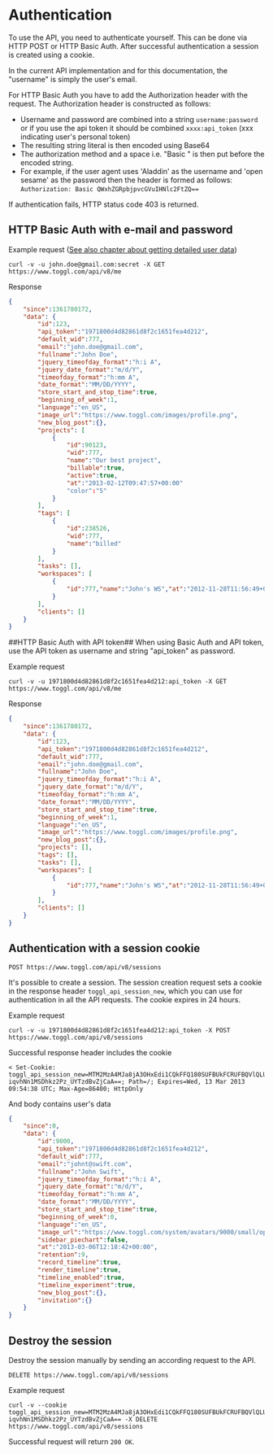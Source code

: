 Authentication
==========

To use the API, you need to authenticate yourself. This can be done via HTTP POST or HTTP Basic Auth. After successful authentication a session is created using a cookie.

In the current API implementation and for this documentation, the "username" is simply the user's email.

For HTTP Basic Auth you have to add the Authorization header with the request. The Authorization header is constructed as follows:
* Username and password are combined into a string `username:password` or if you use the api token it should be combined `xxxx:api_token` (xxx indicating user's personal token)
* The resulting string literal is then encoded using Base64
* The authorization method and a space i.e. "Basic " is then put before the encoded string.
* For example, if the user agent uses 'Aladdin' as the username and 'open sesame' as the password then the header is formed as follows: `Authorization: Basic QWxhZGRpbjpvcGVuIHNlc2FtZQ==`

If authentication fails, HTTP status code 403 is returned.

## HTTP Basic Auth with e-mail and password ##

Example request ([See also chapter about getting detailed user data](users.md))
```shell
curl -v -u john.doe@gmail.com:secret -X GET https://www.toggl.com/api/v8/me

```

Response
```json
{
	"since":1361780172,
	"data": {
		"id":123,
		"api_token":"1971800d4d82861d8f2c1651fea4d212",
		"default_wid":777,
		"email":"john.doe@gmail.com",
		"fullname":"John Doe",
		"jquery_timeofday_format":"h:i A",
		"jquery_date_format":"m/d/Y",
		"timeofday_format":"h:mm A",
		"date_format":"MM/DD/YYYY",
		"store_start_and_stop_time":true,
		"beginning_of_week":1,
		"language":"en_US",
		"image_url":"https://www.toggl.com/images/profile.png",
		"new_blog_post":{},
		"projects": [
			{
				"id":90123,
				"wid":777,
				"name":"Our best project",
				"billable":true,
				"active":true,
				"at":"2013-02-12T09:47:57+00:00"
				"color":"5"
			}
		],
		"tags": [
			{
				"id":238526,
				"wid":777,
				"name":"billed"
			}
		],
		"tasks": [],
		"workspaces": [
			{
				"id":777,"name":"John's WS","at":"2012-11-28T11:56:49+00:00"
			}
		],
		"clients": []
	}
}

```

##HTTP Basic Auth with API token##
When using Basic Auth and API token, use the API token as username and string "api_token" as password.

Example request
```shell
curl -v -u 1971800d4d82861d8f2c1651fea4d212:api_token -X GET https://www.toggl.com/api/v8/me
```

Response
```json
{
	"since":1361780172,
	"data": {
		"id":123,
		"api_token":"1971800d4d82861d8f2c1651fea4d212",
		"default_wid":777,
		"email":"john.doe@gmail.com",
		"fullname":"John Doe",
		"jquery_timeofday_format":"h:i A",
		"jquery_date_format":"m/d/Y",
		"timeofday_format":"h:mm A",
		"date_format":"MM/DD/YYYY",
		"store_start_and_stop_time":true,
		"beginning_of_week":1,
		"language":"en_US",
		"image_url":"https://www.toggl.com/images/profile.png",
		"new_blog_post":{},
		"projects": [],
		"tags": [],
		"tasks": [],
		"workspaces": [
			{
				"id":777,"name":"John's WS","at":"2012-11-28T11:56:49+00:00"
			}
		],
		"clients": []
	}
}

```

## Authentication with a session cookie ##

`POST https://www.toggl.com/api/v8/sessions`

It's possible to create a session. The session creation request sets a cookie in the response header `toggl_api_session_new`, which you can use for authentication in all the API requests. The cookie expires in 24 hours.

Example request

```shell
curl -v -u 1971800d4d82861d8f2c1651fea4d212:api_token -X POST https://www.toggl.com/api/v8/sessions
```

Successful response header includes the cookie

```shell
< Set-Cookie: toggl_api_session_new=MTM2MzA4MJa8jA3OHxEdi1CQkFFQ180SUFBUkFCRUFBQVlQLUNBQUVHYzNSeWFXNW5EQXdBQ25ObGMzTnBiMjVmYVdRR2MzUnlhVzVuREQ0QVBIUnZaMmRzTFdGd2FTMXpaWE56YVc5dUxUSXRaalU1WmpaalpEUTVOV1ZsTVRoaE1UaGhaalpqWkRkbU5XWTJNV0psWVRnd09EWmlPVEV3WkE9PXweAkG7kI6NBG-iqvhNn1MSDhkz2Pz_UYTzdBvZjCaA==; Path=/; Expires=Wed, 13 Mar 2013 09:54:38 UTC; Max-Age=86400; HttpOnly
```
And body contains user's data

```json
{
	"since":0,
	"data": {
		"id":9000,
		"api_token":"1971800d4d82861d8f2c1651fea4d212",
		"default_wid":777,
		"email":"johnt@swift.com",
		"fullname":"John Swift",
		"jquery_timeofday_format":"h:i A",
		"jquery_date_format":"m/d/Y",
		"timeofday_format":"h:mm A",
		"date_format":"MM/DD/YYYY",
		"store_start_and_stop_time":true,
		"beginning_of_week":0,
		"language":"en_US",
		"image_url":"https://www.toggl.com/system/avatars/9000/small/open-uri20121116-2767-b1qr8l.png",
		"sidebar_piechart":false,
		"at":"2013-03-06T12:18:42+00:00",
		"retention":9,
		"record_timeline":true,
		"render_timeline":true,
		"timeline_enabled":true,
		"timeline_experiment":true,
		"new_blog_post":{},
		"invitation":{}
	}
}
```

## Destroy the session ##

Destroy the session manually by sending an according request to the API.

`DELETE https://www.toggl.com/api/v8/sessions`

Example request

```shell
curl -v --cookie toggl_api_session_new=MTM2MzA4MJa8jA3OHxEdi1CQkFFQ180SUFBUkFCRUFBQVlQLUNBQUVHYzNSeWFXNW5EQXdBQ25ObGMzTnBiMjVmYVdRR2MzUnlhVzVuREQ0QVBIUnZaMmRzTFdGd2FTMXpaWE56YVc5dUxUSXRaalU1WmpaalpEUTVOV1ZsTVRoaE1UaGhaalpqWkRkbU5XWTJNV0psWVRnd09EWmlPVEV3WkE9PXweAkG7kI6NBG-iqvhNn1MSDhkz2Pz_UYTzdBvZjCaA== -X DELETE https://www.toggl.com/api/v8/sessions
```

Successful request will return `200 OK`.
